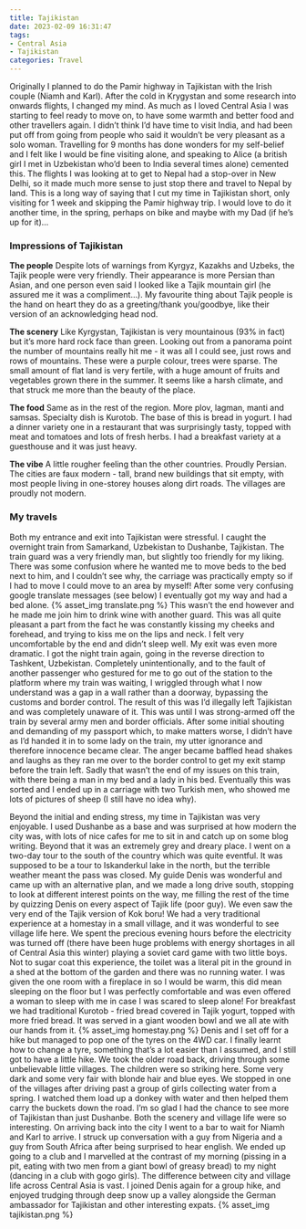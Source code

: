 ```yaml
---
title: Tajikistan
date: 2023-02-09 16:31:47
tags:
- Central Asia
- Tajikistan
categories: Travel
---
```

Originally I planned to do the Pamir highway in Tajikistan with the Irish couple (Niamh and Karl). After the cold in Krygystan and some research into onwards flights, I changed my mind. As much as I loved Central Asia I was starting to feel ready to move on, to have some warmth and better food and other travellers again. I didn’t think I’d have time to visit India, and had been put off from going from people who said it wouldn’t be very pleasant as a solo woman. Travelling for 9 months has done wonders for my self-belief and I felt like I would be fine visiting alone, and speaking to Alice (a british girl I met in Uzbekistan who’d been to India several times alone) cemented this. The flights I was looking at to get to Nepal had a stop-over in New Delhi, so it made much more sense to just stop there and travel to Nepal by land. This is a long way of saying that I cut my time in Tajikistan short, only visiting for 1 week and skipping the Pamir highway trip. I would love to do it another time, in the spring, perhaps on bike and maybe with my Dad (if he’s up for it)…

### Impressions of Tajikistan

**The people**
Despite lots of warnings from Kyrgyz, Kazakhs and Uzbeks, the Tajik people were very friendly. Their appearance is more Persian than Asian, and one person even said I looked like a Tajik mountain girl (he assured me it was a compliment…). My favourite thing about Tajik people is the hand on heart they do as a greeting/thank you/goodbye, like their version of an acknowledging head nod.

**The scenery**
Like Kyrgystan, Tajikistan is very mountainous (93% in fact) but it’s more hard rock face than green. Looking out from a panorama point the number of mountains really hit me - it was all I could see, just rows and rows of mountains. These were a purple colour, trees were sparse. The small amount of flat land is very fertile, with a huge amount of fruits and vegetables grown there in the summer. It seems like a harsh climate, and that struck me more than the beauty of the place.

**The food**
Same as in the rest of the region. More plov, lagman, manti and samsas. Specialty dish is Kurotob. The base of this is bread in yogurt. I had a dinner variety one in a restaurant that was surprisingly tasty, topped with meat and tomatoes and lots of fresh herbs. I had a breakfast variety at a guesthouse and it was just heavy.

**The vibe**
A little rougher feeling than the other countries. Proudly Persian. The cities are faux modern - tall, brand new buildings that sit empty, with most people living in one-storey houses along dirt roads. The villages are proudly not modern.

### My travels

Both my entrance and exit into Tajikistan were stressful. I caught the overnight train from Samarkand, Uzbekistan to Dushanbe, Tajikistan. The train guard was a very friendly man, but slightly too friendly for my liking. There was some confusion where he wanted me to move beds to the bed next to him, and I couldn’t see why, the carriage was practically empty so if I had to move I could move to an area by myself! After some very confusing google translate messages (see below) I eventually got my way and had a bed alone. 
{% asset_img translate.png %}
This wasn’t the end however and he made me join him to drink wine with another guard. This was all quite pleasant a part from the fact he was constantly kissing my cheeks and forehead, and trying to kiss me on the lips and neck. I felt very uncomfortable by the end and didn’t sleep well. 
My exit was even more dramatic. I got the night train again, going in the reverse direction to Tashkent, Uzbekistan. Completely unintentionally, and to the fault of another passenger who gestured for me to go out of the station to the platform where my train was waiting, I wriggled through what I now understand was a gap in a wall rather than a doorway, bypassing the customs and border control. The result of this was I’d illegally left Tajikistan and was completely unaware of it. This was until I was strong-armed off the train by several army men and border officials. After some initial shouting and demanding of my passport which, to make matters worse, I didn’t have as I’d handed it in to some lady on the train, my utter ignorance and therefore innocence became clear. The anger became baffled head shakes and laughs as they ran me over to the border control to get my exit stamp before the train left. Sadly that wasn’t the end of my issues on this train, with there being a man in my bed and a lady in his bed. Eventually this was sorted and I ended up in a carriage with two Turkish men, who showed me lots of pictures of sheep (I still have no idea why).

Beyond the initial and ending stress, my time in Tajikistan was very enjoyable. I used Dushanbe as a base and was surprised at how modern the city was, with lots of nice cafes for me to sit in and catch up on some blog writing. Beyond that it was an extremely grey and dreary place. I went on a two-day tour to the south of the country which was quite eventful. It was supposed to be a tour to Iskanderkul lake in the north, but the terrible weather meant the pass was closed. My guide Denis was wonderful and came up with an alternative plan, and we made a long drive south, stopping to look at different interest points on the way, me filling the rest of the time by quizzing Denis on every aspect of Tajik life (poor guy). We even saw the very end of the Tajik version of Kok boru! We had a very traditional experience at a homestay in a small village, and it was wonderful to see village life here. We spent the precious evening hours before the electricity was turned off (there have been huge problems with energy shortages in all of Central Asia this winter) playing a soviet card game with two little boys. Not to sugar coat this experience, the toilet was a literal pit in the ground in a shed at the bottom of the garden and there was no running water. I was given the one room with a fireplace in so I would be warm, this did mean sleeping on the floor but I was perfectly comfortable and was even offered a woman to sleep with me in case I was scared to sleep alone! For breakfast we had traditional Kurotob - fried bread covered in Tajik yogurt, topped with more fried bread. It was served in a giant wooden bowl and we all ate with our hands from it. 
{% asset_img homestay.png %}
Denis and I set off for a hike but managed to pop one of the tyres on the 4WD car. I finally learnt how to change a tyre, something that’s a lot easier than I assumed, and I still got to have a little hike. We took the older road back, driving through some unbelievable little villages. The children were so striking here. Some very dark and some very fair with blonde hair and blue eyes. We stopped in one of the villages after driving past a group of girls collecting water from a spring. I watched them load up a donkey with water and then helped them carry the buckets down the road. I’m so glad I had the chance to see more of Tajikistan than just Dushanbe. Both the scenery and village life were so interesting. On arriving back into the city I went to a bar to wait for Niamh and Karl to arrive. I struck up conversation with a guy from Nigeria and a guy from South Africa after being surprised to hear english. We ended up going to a club and I marvelled at the contrast of my morning (pissing in a pit, eating with two men from a giant bowl of greasy bread) to my night (dancing in a club with gogo girls). The difference between city and village life across Central Asia is vast. I joined Denis again for a group hike, and enjoyed trudging through deep snow up a valley alongside the German ambassador for Tajikistan and other interesting expats.
{% asset_img tajikistan.png %}